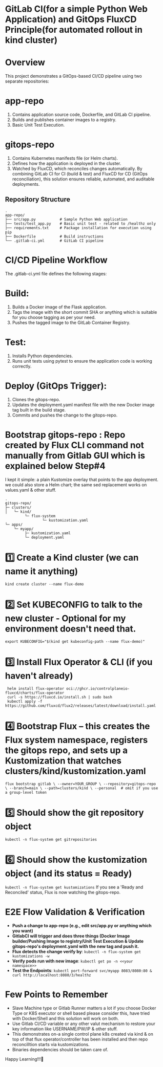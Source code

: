 ﻿# **GitLab CI(for a simple Python Web Application) and GitOps FluxCD Principle(for automated rollout in kind cluster)**

# **Overview**
This project demonstrates a GitOps-based CI/CD pipeline using two separate repositories:
# **app-repo**
   1. Contains application source code, Dockerfile, and GitLab CI pipeline.
   2. Builds and publishes container images to a registry.
   3. Basic Unit Test Execution.
# **gitops-repo**
   1. Contains Kubernetes manifests file (or Helm charts).
   2. Defines how the application is deployed in the cluster.
   3. Watched by FluxCD, which reconciles changes automatically.
By combining GitLab CI for CI (build & test) and FluxCD for CD (GitOps reconciliation), this solution ensures reliable, automated, and auditable deployments.
## **Repository Structure**
```
.
app-repo/
├── src/app.py           # Sample Python Web application
├── tests/test_app.py    # Basic unit test - related to /healthz only
├── requirements.txt     # Package installation for execution using pip
├── Dockerfile           # Build instructions
└── .gitlab-ci.yml       # GitLab CI pipeline
```

# **CI/CD Pipeline Workflow**
The .gitlab-ci.yml file defines the following stages:

# **Build:**
   1. Builds a Docker image of the Flask application.
   2. Tags the image with the short commit SHA or anything which is suitable for you choose tagging as per your need.
   3. Pushes the tagged image to the GitLab Container Registry.
# **Test:**
   1. Installs Python dependencies.
   2. Runs unit tests using pytest to ensure the application code is working correctly.
# **Deploy (GitOps Trigger):**
   1. Clones the gitops-repo.
   2. Updates the deployment.yaml manifest file with the new Docker image tag built in the build stage.
   3. Commits and pushes the change to the gitops-repo.

# **Bootstrap gitops-repo** : Repo created by Flux CLI command not manually from Gitlab GUI which is explained below Step#4
I kept it simple: a plain Kustomize overlay that points to the app deployment. we could also store a Helm chart; the same sed replacement works on values.yaml & other stuff.
```
.
gitops-repo/
├─ clusters/
│   └─ kind/
         └─ flux-system
                 └─ kustomization.yaml                 
└─ apps/
    └─ myapp/
         ├─ kustomization.yaml
         └─ deployment.yaml
```

# 1️⃣ Create a Kind cluster (we can name it anything)
```kind create cluster --name flux-demo```

# 2️⃣ Set KUBECONFIG to talk to the new cluster - Optional for my environment doesn't need that.
```export KUBECONFIG="$(kind get kubeconfig-path --name flux-demo)"```

# 3️⃣ Install Flux Operator &  CLI (if you haven't already)
     helm install flux-operator oci://ghcr.io/controlplaneio-fluxcd/charts/flux-operator 
     curl -s https://fluxcd.io/install.sh | sudo bash 
     kubectl apply -f https://github.com/fluxcd/flux2/releases/latest/download/install.yaml 

# 4️⃣ Bootstrap Flux – this creates the Flux system namespace, registers the gitops repo, and sets up a Kustomization that watches clusters/kind/kustomization.yaml
`flux bootstrap gitlab \
  --owner=YOUR_GROUP \
  --repository=gitops-repo \
  --branch=main \
  --path=clusters/kind \
  --personal  # omit if you use a group‑level token `
  
# 5️⃣ Should show the git repository object
```kubectl -n flux-system get gitrepositories```

# 6️⃣ Should show the kustomization object (and its status = Ready)
```kubectl -n flux-system get kustomizations```
If you see a 'Ready and Reconciled' status, Flux is now watching the gitops-repo.

# **E2E Flow Validation & Verification**
   * **Push a change to app-repo (e.g., edit src/app.py or anything which you want)**
   * **GitlabCI will trigger and does three things (Docker Image builder/Pushing Image to registry/Unit Test Execution & Update gitops-repo's deployment.yaml with the new tag and push it.**
   * **Flux detects the change verify by**: ```kubectl -n flux-system get kustomizations -w```
   * **Verify pods run with new image**: ```kubectl get po -n <<your namespace>>```
   * **Test the Endpoints**: ```kubectl port-forward svc/myapp 8083/8080:80 & curl http://localhost:8080/3/healthz```

# **Few Points to Remember**
* Slave Machine type or Gitlab Runner matters a lot if you choose Docker Type or K8S executor or shell based please consider this, have tried with Docker/Shell and this solution will work on both.
* Use Gitlab CI/CD variable or any other valut mechanism to restore your key information like USERNAME/PW/IP & other stuff.
* This demonstrates on-a single control plane k8s created via kind & on top of that flux operator/controller has been installed and then repo reconcilltion starts via kustomizations.
* Binaries dependencies should be taken care of.
  
Happy Learning!!!🚀
